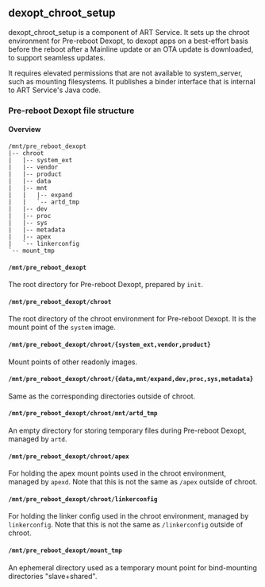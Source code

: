 ## dexopt_chroot_setup

dexopt_chroot_setup is a component of ART Service. It sets up the chroot
environment for Pre-reboot Dexopt, to dexopt apps on a best-effort basis before
the reboot after a Mainline update or an OTA update is downloaded, to support
seamless updates.

It requires elevated permissions that are not available to system_server, such
as mounting filesystems. It publishes a binder interface that is internal to ART
Service's Java code.

### Pre-reboot Dexopt file structure

#### Overview

```
/mnt/pre_reboot_dexopt
|-- chroot
|   |-- system_ext
|   |-- vendor
|   |-- product
|   |-- data
|   |-- mnt
|   |   |-- expand
|   |   `-- artd_tmp
|   |-- dev
|   |-- proc
|   |-- sys
|   |-- metadata
|   |-- apex
|   `-- linkerconfig
`-- mount_tmp
```

#### `/mnt/pre_reboot_dexopt`

The root directory for Pre-reboot Dexopt, prepared by `init`.

#### `/mnt/pre_reboot_dexopt/chroot`

The root directory of the chroot environment for Pre-reboot Dexopt. It is the
mount point of the `system` image.

#### `/mnt/pre_reboot_dexopt/chroot/{system_ext,vendor,product}`

Mount points of other readonly images.

#### `/mnt/pre_reboot_dexopt/chroot/{data,mnt/expand,dev,proc,sys,metadata}`

Same as the corresponding directories outside of chroot.

#### `/mnt/pre_reboot_dexopt/chroot/mnt/artd_tmp`

An empty directory for storing temporary files during Pre-reboot Dexopt, managed
by `artd`.

#### `/mnt/pre_reboot_dexopt/chroot/apex`

For holding the apex mount points used in the chroot environment, managed by
`apexd`. Note that this is not the same as `/apex` outside of chroot.

#### `/mnt/pre_reboot_dexopt/chroot/linkerconfig`

For holding the linker config used in the chroot environment, managed by
`linkerconfig`. Note that this is not the same as `/linkerconfig` outside of
chroot.

#### `/mnt/pre_reboot_dexopt/mount_tmp`

An ephemeral directory used as a temporary mount point for bind-mounting
directories "slave+shared".
